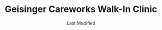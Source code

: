 ---
layout: location-page
date: Last Modified
description: "Local COVID-19 testing is available at Geisinger Careworks Walk-In Clinic in Bloomsburg, Pennsylvania, USA."
permalink: "locations/pennsylvania/bloomsburg/geisinger-careworks-walk-in-clinic/"
tags:
  - locations
  - pennsylvania
title: Geisinger Careworks Walk-In Clinic
uniqueName: geisinger-careworks-walk-in-clinic
state: Pennsylvania
stateAbbr: PA
hood: "Bloomsburg"
address: "425 E 1st St"
city: "Bloomsburg"
zip: "17815"
zipsNearby: "16820 16822 16832 16848 16852 16854 16872 16875 16882 19501 17501 18210 18011 18101 18102 18103 18104 18105 18106 18109 18195 17810 18320 18211 17003 17720 18012 18403 17920 16911 18212 17921 17922 17721 19503 18214 18321 18014 18601 18216 17812 17843 17813 19505 17814 17878 19506 17005 18603 19507 19508 18610 19510 17815 17839 16912 19511 18030 17507 17923 18031 17925 18322 18813 17508 18814 18611 17010 17001 17011 17012 17089 18815 17724 17726 18032 17820 19516 18035 18410 18411 18218 17014 17728 16914 18219 18037 17016 17083 16917 17929 17930 18612 18690 17017 18414 18038 17821 17822 17018 18220 17517 17730 18816 17823 17836 18221 18222 17020 18614 17731 19519 18817 18046 18223 18330 17022 17023 17024 17521 18416 17824 18049 18098 18099 17025 17522 17549 17319 18419 18615 18420 19522 18051 18616 17931 17932 17934 17026 17827 18224 17933 18053 18331 17935 18617 17936 18424 17027 17028 16926 17030 17735 17032 19526 18427 18225 17101 17102 17103 17104 17105 17106 17107 17108 17109 17110 17111 17112 17113 17120 17121 17122 17123 17124 17125 17126 17127 17128 17129 17130 17140 17177 17829 18618 18201 18202 17938 18056 17830 17033 17034 18619 18824 17533 17737 17036 17831 18621 18622 17037 18433 17739 17723 17740 18434 18229 17038 18230 18231 19529 17039 17941 17833 18333 17834 18058 19530 18623 17742 18624 18625 17942 18232 18440 18626 18234 17835 18059 17943 17041 18828 17042 17046 19533 18235 18001 18002 18003 18627 17043 19534 18829 17837 16930 19535 17744 17543 17045 17944 17745 17945 17840 17747 18334 18628 17946 17048 19536 18237 17049 17841 17748 17749 17750 18062 17948 17949 16932 17545 17832 17951 17952 17053 19538 17050 17055 18629 19539 18630 17056 17842 17953 17057 17058 17844 17883 17059 18631 18632 17061 17062 17751 17767 17845 17846 18239 17847 17954 19540 19541 18832 17850 17752 17754 16938 16939 18444 19544 17851 17064 17552 17853 18344 17957 17756 17758 17067 18634 18065 18635 18240 18833 17855 19545 17068 17069 17070 17072 17073 17959 17074 17960 18066 18446 18067 17857 18636 17858 18241 17076 18068 19547 18447 18448 18242 17077 17859 18069 17961 18071 17078 18244 17860 17861 18452 17862 17564 17762 17080 17963 17964 18640 18641 18642 18643 18644 18651 18347 18348 18349 18350 18346 17965 19549 17082 17864 17865 17901 17974 18245 17763 18653 17966 19601 19602 19603 19604 19605 19606 19607 19608 19609 19610 19611 19612 17567 17867 18352 19550 17569 17085 17570 17086 17087 17967 17868 17765 19551 18246 18837 17968 17970 18247 18353 17088 18078 17972 18354 18355 18501 18502 18503 18504 18505 18507 18508 18509 18510 18512 18515 18517 18518 18519 18540 18577 17870 17866 17872 17876 19554 18654 17976 18248 17090 18655 19555 17768 18079 18080 18843 18460 17978 18844 18463 17578 18845 19559 18249 18846 17093 18250 17979 17801 17877 18656 17880 18370 18251 16945 18252 18372 19560 17094 18466 19562 18848 17980 18086 17981 18254 17881 18087 17771 17882 16910 16947 18657 17772 17982 18850 17774 19564 18088 18660 17884 17776 17777 18471 18255 17885 19565 17856 17886 18256 17887 18052 18661 17097 17888 18602 18701 18702 18703 18704 18705 18706 18707 18708 18709 18710 18711 18762 18764 18765 18766 18767 18769 18773 17701 17702 17703 17705 17098 18091 17889 19567 17779 18853 18854 17985 18092 19640 17008 17091 17773 18175 18514 18522" 
mapUrl: "http://maps.apple.com/?q=Geisinger+Careworks+Walk-In+Clinic&address=425+E+1st+St,Bloomsburg,Pennsylvania,17815"
locationType: Please contact for drive-thru/walk-in availability.
phone: "570-416-1890"
website: "https://www.geisinger.org/health-and-wellness/wellness-articles/2020/03/26/17/20/covid-19-whos-at-risk-and-should-i-get-tested"
onlineBooking: undefined
closed: undefined
closedUpdate: April 20th, 2020
notes: "By appointment only. Requires doctor's referral. Requires phone screen."
days: Weekdays
hours: 8AM-8PM
ctaMessage: Learn more
ctaUrl: "https://www.geisinger.org/health-and-wellness/wellness-articles/2020/03/26/17/20/covid-19-whos-at-risk-and-should-i-get-tested"
---